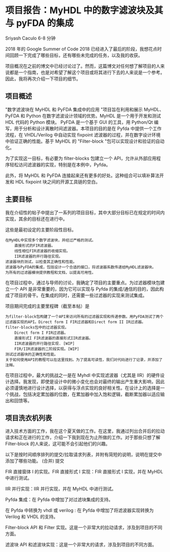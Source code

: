 # 项目报告：MyHDL 中的数字滤波块及其与 pyFDA 的集成

Sriyash Caculo
6-8 分钟

2018 年的 Google Summer of Code 2018 已经进入了最后的阶段，我想花点时间回顾一下完成了哪些目标，还有哪些未完成的任务，以及我的收获。

项目概况在之前的博文中已经讨论过了。然而，这篇博文对任何想了解项目的人来说都是一个指南，也是对希望了解这个项目或将其进行下去的人来说是一个参考。因此，我将再次介绍一下项目的细节。

## 项目概述

"数字滤波块在 MyHDL 和 PyFDA 集成中的应用 "项目旨在利用和展示 MyHDL、PyFDA 和 Python 在数字滤波设计领域的优势。MyHDL 是一个用于开发和测试 HDL 代码的 Python 模块。 PyFDA 是一个基于 GUI 的工具，用 Python/Qt 编写，用于分析和设计离散时间滤波器。本项目的目的是在 Pyfda 中提供一个工作流程，在 VHDL/Verilog 中自动实现 fixpoint 滤波器的过程，并在数字设计环境中验证正确的性能。基于 MyHDL 的 "Filter-block "包可以实现设计和验证的自动化。

为了实现这一目标，有必要为 filter-blocks 包建立一个 API，允许从外部应用程序轻松访问滤波器的实现，特别是在本例中，Pyfda。

此外，将 MyHDL 和 PyFDA 连接起来还有更多的好处。这种组合可以填补算法开发和 HDL fixpoint 块之间的开源工具链的空白。

## 主要目标

我在介绍性的帖子中提出了一系列的项目目标，其中大部分目标已在规定的时间内实现，其余的目标还在进行中。

这些是最初设定的主要阶段性目标。

    在MyHDL中实现多个数字滤波块，并经过严格的测试。
        直接形式的FIR滤波器。
        线性相位FIR滤波器的收缩实现。
        IIR滤波器的并行路径实现。
    滤波器块的测试，以检查其正确性和性能。
    滤波器与PyFDA的集成，包括设计一个合适的接口，将滤波器系数传递给MyHDL滤波器块。
    为所有的过滤器模块提供教程和文档，以提高可用性。

在项目过程中，通过与导师的讨论，我确定了项目的主要重点。为过滤器模块包建立一个 API 是非常重要的，因为它可以实现与 Pyfda 的集成/通信的目的，因此构成了项目的骨干。在集成的同时，还需要一些过滤器的实现来测试集成。

项目期间完成的主要里程碑（截至本帖）是

    为filter-block包构建了一个API来访问所有的过滤器实现和传递参数。用PyFDA测试了两个过滤器实现的API。Direct form I FIR过滤器和Direct form II IR过滤器。
    filter-blocks包中的过滤器实现。
        Direct form I FIR过滤器。
        直接形式I FIR滤波器的直接形式IIR滤波器。
        IIR滤波器的并行路径实现. [WIP]
        FIR/IIR滤波器的二阶段实现。[WIP]
    测试过滤器块的正确性和性能。
    关于如何使用API的教程可以在这里找到。为了提高可读性，我们对代码进行了记录，并添加了注释。

在项目过程中，最大的挑战之一是在 Myhdl 中实现滤波器（尤其是 IIR）的硬件设计选择。我发现，即使是设计中的微小变化也会对最终的输出产生重大影响，因此必须谨慎地进行设计选择，以获得与浮点实现的良好相关性。在设计上的选择是一个挑战，包括决定累加器的位数，在累加器中加入饱和逻辑，截断累加器以适应输出和回馈等。

## 项目洗衣机列表

进入技术方面的工作，我在这个夏天做的工作。在这里，我通过列出合并后的拉动请求和正在进行的工作，介绍一下我到现在为止所做的工作。对于那些只想了解 Filter-block 的人来说，这可能不会引起他们的兴趣。

以下是按时间顺序排列的提交/拉取请求列表，并附有简短的说明，说明在提交中添加了哪些功能。
(合并) 提交

FIR 直接窗体 I 的实现。FIR 直接形式 I 实现：FIR 直接形式 I 实现，并在 MyHDL 中进行测试。

IIR 并行实现：IIR 并行实现，并在 MyHDL 中进行测试。

Pyfda 集成：在 Pyfda 中增加了对过滤块集成的支持。

在 Pyfda 中转换为 vhdl 或 verilog : 在 Pyfda 中增加了将滤波器实现转换为 Verilog 和 VHDL 的支持。

Filter-block API 和 Filter 实现。这是一个非常大的拉动请求，涉及到项目的不同方面。

滤波块 API 和滤波块实现：这是一个非常大的请求，涉及到项目的不同方面。
